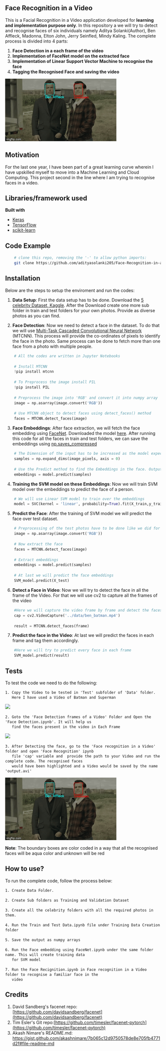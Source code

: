 ## Face Recognition in a Video
This is a Facial Recognition in a Video application developed for **learning and implementation purpose only**. In this repository a we will try to detect and recognise faces of six individuals namely Aditya Solanki(Author), Ben Affleck, Madonna, Elton John, Jerry Seinfled, Mindy Kaling. The complete process is divided into 4 parts:

1. **Face Detection in a each frame of the video**
2. **Implementation of FaceNet model on the extracted face**
3. **Implementation of Linear Support Vector Machine to recognise the face**
4. **Tagging the Recognised Face and saving the video** 

![](Ben_recognise.gif)

## Motivation
For the last one year, I have been part of a great learning curve wherein I have upskilled myself to move into a Machine Learning and Cloud Computing. This project second in the line where I am trying to recognise faces in a video.

## Libraries/framework used

<b>Built with</b>
- [Keras](https://keras.io/)
- [TensorFlow](https://www.tensorflow.org/)
- [scikit-learn](https://scikit-learn.org/stable/)


## Code Example

```bash
    # clone this repo, removing the '-' to allow python imports:
    git clone https://github.com/adityasolanki205/Face-Recognition-in-a-Video.git
```

## Installation

Below are the steps to setup the enviroment and run the codes:

1. **Data Setup**: First the data setup has to be done. Download the [5 celebrity Dataset, Kaggle](https://www.kaggle.com/dansbecker/5-celebrity-faces-dataset). After the Download create one more sub folder in train and test folders for your own photos. Provide as diverse photos as you can find. 

2. **Face Detection**: Now we need to detect a face in the dataset. To do that we will use [Multi-Task Cascaded Convolutional Neural Network](https://arxiv.org/abs/1604.02878) (MTCNN). This process will provide the co-ordinates of pixels to identify the face in the photo. Same process can be done to fetch more than one face from a photo with multiple people. 

```python
    # All the codes are written in Jupyter Notebooks

    # Install MTCNN
    !pip install mtcnn
    
    # To Preprocess the image install PIL 
    !pip install PIL
    
    # Preprocess the image into 'RGB' and convert it into numpy array
    image = np.asarray(image.convert('RGB'))
    
    # Use MTCNN object to detect faces using detect_faces() method
    faces = MTCNN.detect_faces(image)
```

3. **Face Embeddings**: After face extraction, we will fetch the face embedding using [FaceNet](https://github.com/davidsandberg/facenet). Downloaded the model [here](https://drive.google.com/drive/folders/1pwQ3H4aJ8a6yyJHZkTwtjcL4wYWQb7bn). After running this code for all the faces in train and test folders, we can save the embeddings using [np.saves_compressed](https://numpy.org/doc/stable/reference/generated/numpy.savez_compressed.html)

```python
    # The Dimension of the input has to be increased as the model expects input in the form (Sample size, 160, 160,3)
    samples = np.expand_dims(image_pixels, axis = 0)
    
    # Use the Predict method to find the Embeddings in the face. Output would be 1D vector of 128 embeddings of that face
    embeddings = model.predict(samples)
```

4. **Training the SVM model on these Embeddings**:  Now we will train SVM model over the embeddings to predict the face of a person.

```python
    # We will use Linear SVM model to train over the embeddings
    model = SVC(kernel = 'linear', probability=True).fit(X_train,y_train)
```

5.  **Predict the Face**: After the training of SVM model we will predict the face over test dataset.

```python
    # Preprocessing of the test photos have to be done like we did for Train and Validation photos
    image = np.asarray(image.convert('RGB'))
    
    # Now extract the face
    faces = MTCNN.detect_faces(image)
    
    # Extract embeddings
    embeddings = model.predict(samples)
    
    # At last we will predict the face embeddings
    SVM_model.predict(X_test)
```

6. **Detect a Face in Video**: Now we will try to detect the face in all the frame of the Video. For that we will use cv2 to capture all the frames of the video

```python
    #Here we will capture the video frame by frame and detect the faces
    cap = cv2.VideoCapture('../data/ben_batman.mp4')
    
    result = MTCNN.detect_faces(frame)
```

7. **Predict the face in the Video**: At last we will predict the faces in each frame and tag them accordingly.

```python
    #Here we will try to predict every face in each frame
    SVM_model.predict(result)
```

## Tests
To test the code we need to do the following:

    1. Copy the Video to be tested in 'Test' subfolder of 'Data' folder. 
       Here I have used a Video of Batman and Superman
![](ben_original.jpg)
    
    2. Goto the 'Face Detection frames of a Video' Folder and Open the 'Face Detection.ipynb'. It will help us 
       find the faces present in the video in Each Frame
![](ben_detect.jpg)
    
    3. After Detecting the face, go to the 'Face recognition in a Video' folder and open 'Face Recognition' ipynb
       file 'cap' variable and  provide the path to your Video and run the complete code. The recognised faces     
       would have been highlighted and a Video would be saved by the name 'output.avi'
![](Ben_recognise.gif)

**Note**: The boundary boxes are color coded in a way that all the recognised faces will be aqua color and unknown will be red


## How to use?
To run the complete code, follow the process below:

    1. Create Data Folder. 
    
    2. Create Sub folders as Training and Validation Dataset
    
    3. Create all the celebrity folders with all the required photos in them. 
    
    4. Run the Train and Test Data.ipynb file under Training Data Creation folder
    
    5. Save the output as numpy arrays
    
    6. Run the Face embedding using FaceNet.ipynb under the same folder name. This will create training data 
       for SVM model
    
    7. Run the Face Recignition.ipynb in Face recognition in a Video folder to recognise a familiar face in the
       video


## Credits
1. David Sandberg's facenet repo: [https://github.com/davidsandberg/facenet](https://github.com/davidsandberg/facenet)
2. Tim Esler's Git repo:[https://github.com/timesler/facenet-pytorch](https://github.com/timesler/facenet-pytorch)
3. Akash Nimare's README.md: https://gist.github.com/akashnimare/7b065c12d9750578de8e705fb4771d2f#file-readme-md